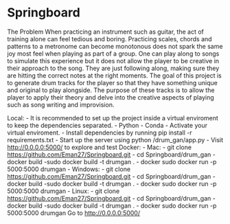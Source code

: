 # Springboard

The Problem
  When practicing an instrument such as guitar, the act of training alone can feel tedious and boring. Practicing scales, chords and patterns to a metronome can become monotonous does not spark the same joy most feel when playing as part of a group. One can play along to songs to simulate this experience but it does not allow the player to be creative in their approach to the song. They are just following along, making sure they are hitting the correct notes at the right moments. The goal of this project is to generate drum tracks for the player so that they have something unique and original to play alongside. The purpose of these tracks is to allow the player to apply their theory and delve into the creative aspects of playing such as song writing and improvision.
  
  Local:
    - It is recommended to set up the project inside a virtual enviroment to keep the dependencies separated.
      - Python
      - Conda
     - Activate your virtual enviroment.
     - Install dependencies by running pip install -r requirements.txt
     - Start up the server using python /drum_gan/app.py
     - Visit http://0.0.0.0:5000/ to explore and test
 Docker:
    - Mac:
      - git clone https://github.com/Eman27/Springboard.git
      - cd Springboard/drum_gan
      - docker build -sudo docker build -t drumgan .
      - docker sudo docker run -p 5000:5000 drumgan
    - Windows:
      - git clone https://github.com/Eman27/Springboard.git
      - cd Springboard/drum_gan
      - docker build -sudo docker build -t drumgan .
      - docker sudo docker run -p 5000:5000 drumgan
    - Linux:
      - git clone https://github.com/Eman27/Springboard.git
      - cd Springboard/drum_gan
      - docker build -sudo docker build -t drumgan .
      - docker sudo docker run -p 5000:5000 drumgan
   Go to http://0.0.0.0:5000/
   
  
   
